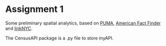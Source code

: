 # Assignment 1
Some preliminary spatial analytics, based on [PUMA](https://www.census.gov/geo/reference/puma.html), [American Fact Finder](https://factfinder.census.gov/faces/nav/jsf/pages/index.xhtml) and [linkNYC](https://www.link.nyc/).

The CensusAPI package is a .py file to store myAPI.